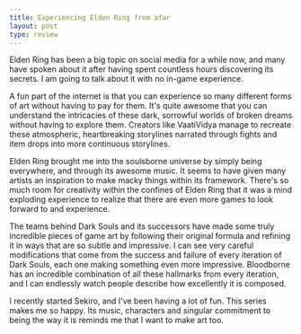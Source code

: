 ```yaml
---
title: Experiencing Elden Ring from afar
layout: post
type: review
---
```


Elden Ring has been a big topic on social media for a while now, and many have spoken about it after having spent countless hours discovering its secrets.
I am going to talk about it with no in-game experience.

A fun part of the internet is that you can experience so many different forms of art without having to pay for them. It's quite awesome that you can
understand the intricacies of these dark, sorrowful worlds of broken dreams without having to explore them. Creators like VaatiVidya manage to 
recreate these atmospheric, heartbreaking storylines narrated through fights and item drops into more continuous storylines.

Elden Ring brought me into the soulsborne universe by simply being everywhere, and through its awesome music. It seems to have given many artists an 
inspiration to make macky things within its framework. There's so much room for creativity within the confines of Elden Ring that it was a mind
exploding experience to realize that there are even more games to look forward to and experience.

The teams behind Dark Souls and its successors have made some truly incredible pieces of game art by following their original formula and refining it in
ways that are so subtle and impressive. I can see very careful modifications that come from the success and failure of every iteration of Dark Souls,
each one making something even more impressive. Bloodborne has an incredible combination of all these hallmarks from every iteration, and I can 
endlessly watch people describe how excellently it is composed.

I recently started Sekiro, and I've been having a lot of fun. This series makes me so happy. Its music, characters and singular commitment
to being the way it is reminds me that I want to make art too.
